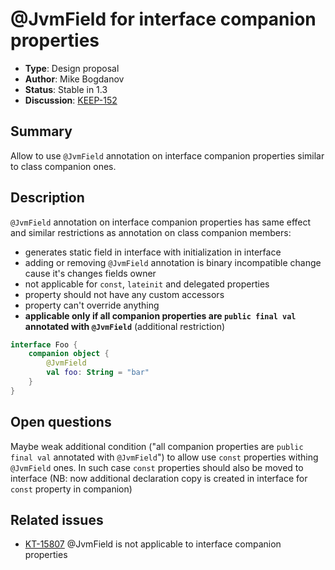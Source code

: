 # @JvmField for interface companion properties

* **Type**: Design proposal
* **Author**: Mike Bogdanov
* **Status**: Stable in 1.3
* **Discussion**: [KEEP-152](https://github.com/Kotlin/KEEP/issues/152)

## Summary

Allow to use `@JvmField` annotation on interface companion properties similar to class companion ones.

## Description

`@JvmField` annotation on interface companion properties has same effect and similar restrictions as annotation on class companion members:
* generates static field in interface with initialization in interface <clinit> 
* adding or removing `@JvmField` annotation is binary incompatible change cause it's changes fields owner
* not applicable for `const`, `lateinit` and delegated properties
* property should not have any custom accessors
* property can't override anything
* **applicable only if all companion properties are `public final val` annotated with `@JvmField`** (additional restriction)   


``` kotlin
interface Foo {
    companion object {
        @JvmField
        val foo: String = "bar"            
    }
}
```

## Open questions

Maybe weak additional condition ("all companion properties are `public final val` annotated with `@JvmField`") 
to allow use `const` properties withing `@JvmField` ones. 
In such case `const` properties should also be moved to interface 
(NB: now additional declaration copy is created in interface for `const` property in companion)     


## Related issues

* [KT-15807](https://youtrack.jetbrains.com/issue/KT-15807) @JvmField is not applicable to interface companion properties

